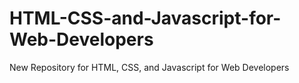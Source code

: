# HTML-CSS-and-Javascript-for-Web-Developers
New Repository for HTML, CSS, and Javascript for Web Developers
